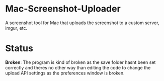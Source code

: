 # Mac-Screenshot-Uploader
A screenshot tool for Mac that uploads the screenshot to a custom server, imgur, etc.

# Status
**Broken**: The program is kind of broken as the save folder hasnt been set correctly and theres no other way than editing the code to change the upload API settings as the preferences window is broken.
